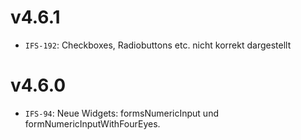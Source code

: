 # v4.6.1
- `IFS-192`: Checkboxes, Radiobuttons etc. nicht korrekt dargestellt

# v4.6.0
- `IFS-94`: Neue Widgets: formsNumericInput und formNumericInputWithFourEyes.
